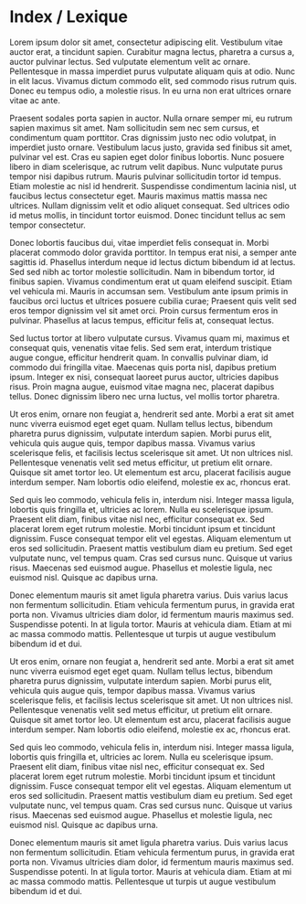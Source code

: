 # Index / Lexique


Lorem ipsum dolor sit amet, consectetur adipiscing elit. Vestibulum vitae auctor erat, a tincidunt sapien. Curabitur magna lectus, pharetra a cursus a, auctor pulvinar lectus. Sed vulputate elementum velit ac ornare. Pellentesque in massa imperdiet purus vulputate aliquam quis at odio. Nunc in elit lacus. Vivamus dictum commodo elit, sed commodo risus rutrum quis. Donec eu tempus odio, a molestie risus. In eu urna non erat ultrices ornare vitae ac ante.

Praesent sodales porta sapien in auctor. Nulla ornare semper mi, eu rutrum sapien maximus sit amet. Nam sollicitudin sem nec sem cursus, et condimentum quam porttitor. Cras dignissim justo nec odio volutpat, in imperdiet justo ornare. Vestibulum lacus justo, gravida sed finibus sit amet, pulvinar vel est. Cras eu sapien eget dolor finibus lobortis. Nunc posuere libero in diam scelerisque, ac rutrum velit dapibus. Nunc vulputate purus tempor nisi dapibus rutrum. Mauris pulvinar sollicitudin tortor id tempus. Etiam molestie ac nisl id hendrerit. Suspendisse condimentum lacinia nisl, ut faucibus lectus consectetur eget. Mauris maximus mattis massa nec ultrices. Nullam dignissim velit et odio aliquet consequat. Sed ultrices odio id metus mollis, in tincidunt tortor euismod. Donec tincidunt tellus ac sem tempor consectetur.

Donec lobortis faucibus dui, vitae imperdiet felis consequat in. Morbi placerat commodo dolor gravida porttitor. In tempus erat nisi, a semper ante sagittis id. Phasellus interdum neque id lectus dictum bibendum id at lectus. Sed sed nibh ac tortor molestie sollicitudin. Nam in bibendum tortor, id finibus sapien. Vivamus condimentum erat ut quam eleifend suscipit. Etiam vel vehicula mi. Mauris in accumsan sem. Vestibulum ante ipsum primis in faucibus orci luctus et ultrices posuere cubilia curae; Praesent quis velit sed eros tempor dignissim vel sit amet orci. Proin cursus fermentum eros in pulvinar. Phasellus at lacus tempus, efficitur felis at, consequat lectus.

Sed luctus tortor at libero vulputate cursus. Vivamus quam mi, maximus et consequat quis, venenatis vitae felis. Sed sem erat, interdum tristique augue congue, efficitur hendrerit quam. In convallis pulvinar diam, id commodo dui fringilla vitae. Maecenas quis porta nisl, dapibus pretium ipsum. Integer ex nisi, consequat laoreet purus auctor, ultricies dapibus risus. Proin magna augue, euismod vitae magna nec, placerat dapibus tellus. Donec dignissim libero nec urna luctus, vel mollis tortor pharetra.

Ut eros enim, ornare non feugiat a, hendrerit sed ante. Morbi a erat sit amet nunc viverra euismod eget eget quam. Nullam tellus lectus, bibendum pharetra purus dignissim, vulputate interdum sapien. Morbi purus elit, vehicula quis augue quis, tempor dapibus massa. Vivamus varius scelerisque felis, et facilisis lectus scelerisque sit amet. Ut non ultrices nisl. Pellentesque venenatis velit sed metus efficitur, ut pretium elit ornare. Quisque sit amet tortor leo. Ut elementum est arcu, placerat facilisis augue interdum semper. Nam lobortis odio eleifend, molestie ex ac, rhoncus erat.

Sed quis leo commodo, vehicula felis in, interdum nisi. Integer massa ligula, lobortis quis fringilla et, ultricies ac lorem. Nulla eu scelerisque ipsum. Praesent elit diam, finibus vitae nisl nec, efficitur consequat ex. Sed placerat lorem eget rutrum molestie. Morbi tincidunt ipsum et tincidunt dignissim. Fusce consequat tempor elit vel egestas. Aliquam elementum ut eros sed sollicitudin. Praesent mattis vestibulum diam eu pretium. Sed eget vulputate nunc, vel tempus quam. Cras sed cursus nunc. Quisque ut varius risus. Maecenas sed euismod augue. Phasellus et molestie ligula, nec euismod nisl. Quisque ac dapibus urna.

Donec elementum mauris sit amet ligula pharetra varius. Duis varius lacus non fermentum sollicitudin. Etiam vehicula fermentum purus, in gravida erat porta non. Vivamus ultricies diam dolor, id fermentum mauris maximus sed. Suspendisse potenti. In at ligula tortor. Mauris at vehicula diam. Etiam at mi ac massa commodo mattis. Pellentesque ut turpis ut augue vestibulum bibendum id et dui.

Ut eros enim, ornare non feugiat a, hendrerit sed ante. Morbi a erat sit amet nunc viverra euismod eget eget quam. Nullam tellus lectus, bibendum pharetra purus dignissim, vulputate interdum sapien. Morbi purus elit, vehicula quis augue quis, tempor dapibus massa. Vivamus varius scelerisque felis, et facilisis lectus scelerisque sit amet. Ut non ultrices nisl. Pellentesque venenatis velit sed metus efficitur, ut pretium elit ornare. Quisque sit amet tortor leo. Ut elementum est arcu, placerat facilisis augue interdum semper. Nam lobortis odio eleifend, molestie ex ac, rhoncus erat.

Sed quis leo commodo, vehicula felis in, interdum nisi. Integer massa ligula, lobortis quis fringilla et, ultricies ac lorem. Nulla eu scelerisque ipsum. Praesent elit diam, finibus vitae nisl nec, efficitur consequat ex. Sed placerat lorem eget rutrum molestie. Morbi tincidunt ipsum et tincidunt dignissim. Fusce consequat tempor elit vel egestas. Aliquam elementum ut eros sed sollicitudin. Praesent mattis vestibulum diam eu pretium. Sed eget vulputate nunc, vel tempus quam. Cras sed cursus nunc. Quisque ut varius risus. Maecenas sed euismod augue. Phasellus et molestie ligula, nec euismod nisl. Quisque ac dapibus urna.

Donec elementum mauris sit amet ligula pharetra varius. Duis varius lacus non fermentum sollicitudin. Etiam vehicula fermentum purus, in gravida erat porta non. Vivamus ultricies diam dolor, id fermentum mauris maximus sed. Suspendisse potenti. In at ligula tortor. Mauris at vehicula diam. Etiam at mi ac massa commodo mattis. Pellentesque ut turpis ut augue vestibulum bibendum id et dui.


